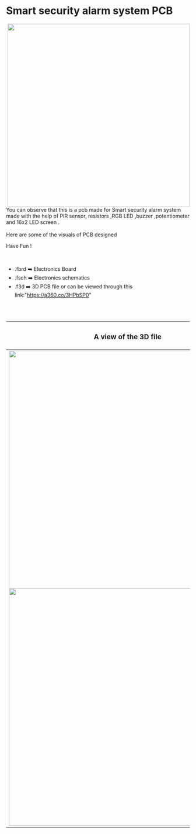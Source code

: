 

<h1>Smart security alarm system PCB</h1>

<div>
   <img width=500 align=right src="https://github.com/Curovearth/Dive-into-Electronics/blob/main/PCB%20Designs/33-Smart%20security%20alarm%20system/home_security_PCB%20v1.png"/>
   <p>You can observe that this is a pcb made for Smart security alarm system made with the help of PIR sensor, resistors ,RGB LED ,buzzer ,potentiometer and 16x2 LED screen .<br><br>Here are some of the visuals of PCB designed<br>
        
   Have Fun !
  </p>
<br>

   - .fbrd ➡️ Electronics Board
   - .fsch ➡️ Electronics schematics
   - .f3d  ➡️ 3D PCB file or can be viewed through this link:"https://a360.co/3HPbSP0"
   
<br> <br>  
<div align=center>
   
| <h3>A view of the 3D file</h2> | <h3>Schematic Diagram for PCB</h3> |      
| --- | --- |
| <img width=650 align=center src="https://github.com/Curovearth/Dive-into-Electronics/blob/main/PCB%20Designs/33-Smart%20security%20alarm%20system/img1.png"/><br><img width=650 align=center src="https://github.com/Curovearth/Dive-into-Electronics/blob/main/PCB%20Designs/33-Smart%20security%20alarm%20system/img2.png"/> |    <img width="400" src="https://github.com/Curovearth/Dive-into-Electronics/blob/main/PCB%20Designs/33-Smart%20security%20alarm%20system/schematics.png"> | 
 
</div>

 



